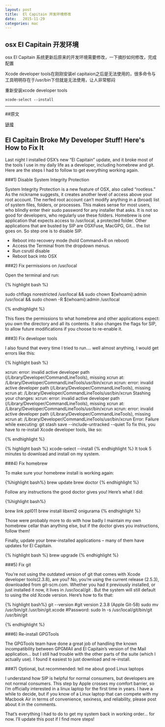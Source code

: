 ```yaml
---
layout: post
title:  El Capitain 开发环境修改
date:   2015-11-29
categories: mac
---
```


## osx El Capitain 开发环境

osx El Capitain 系统更新后原来的开发环境需要修改，一下摘抄如何修改，完成配置

Xcode developer tools在刚刚安装el capitaion之后是无法使用的，很多命令与工具明明存在于/usr/bin下但就是无法使用，让人非常郁闷

重新安装xcode developer tools 
	
	xcode-select --install

---

##原文

[链接](https://ohthehugemanatee.org/blog/2015/10/01/how-i-got-el-capitain-working-with-my-developer-tools/)

## El Capitain Broke My Developer Stuff! Here's How to Fix It

Last night I installed OSX’s new “El Capitain” update, and it broke most of the tools I use in my daily life as a developer, including homebrew and git. Here are the steps I had to follow to get everything working again.

###1) Disable System Integrity Protection

System Integrity Protection is a new feature of OSX, also called “rootless.” As the nickname suggests, it creates another level of access above your root account. The nerfed root account can’t modify anything in a (broad) list of system files, folders, or processes. This makes sense for most users, who blindly enter their sudo password for any installer that asks. It is not so good for developers, who regularly use these folders. Homebrew is one application that expects access to /usr/local, a protected folder. Other applications that are busted by SIP are OSXFuse, MacGPG, Git… the list goes on. So step one is to disable SIP.

- Reboot into recovery mode (hold Command+R on reboot)
- Access the Terminal from the dropdown menus.
- Run csrutil disable
- Reboot back into OSX

###2) Fix permissions on /usr/local

Open the terminal and run:

{% highlight bash %}

sudo chflags norestricted /usr/local && sudo chown $(whoami):admin /usr/local && sudo chown -R $(whoami):admin /usr/local

{% endhighlight %}

This fixes the permissions to what homebrew and other applications expect: you own the directory and all its contents. It also changes the flags for SIP, to allow future modifications if you choose to re-enable it.

###3) Fix developer tools

I also found that every time I tried to run…. well almost anything, I would get errors like this:

{% highlight bash %}

xcrun: error: invalid active developer path (/Library/Developer/CommandLineTools), missing xcrun at: /Library/Developer/CommandLineTools/usr/bin/xcrun
xcrun: error: invalid active developer path (/Library/Developer/CommandLineTools), missing xcrun at: /Library/Developer/CommandLineTools/usr/bin/xcrun
Stashing your changes:
xcrun: error: invalid active developer path (/Library/Developer/CommandLineTools), missing xcrun at: /Library/Developer/CommandLineTools/usr/bin/xcrun
xcrun: error: invalid active developer path (/Library/Developer/CommandLineTools), missing xcrun at: /Library/Developer/CommandLineTools/usr/bin/xcrun
Error: Failure while executing: git stash save --include-untracked --quiet
To fix this, you have to re-install Xcode developer tools, like so:

{% endhighlight %}

{% highlight bash %}
xcode-select --install
{% endhighlight %}
It took 5 minutes to download and install on my system.

###4) Fix homebrew

To make sure your homebrew install is working again:

{%highlight bash%}
brew update
brew doctor
{% endhighlight %}

Follow any instructions the good doctor gives you! Here’s what I did:

{%highlight bash%}

brew link ppl011
brew install libxml2 onigurama
{% endhighlight %}

Those were probably more to do with how badly I maintain my own homebrew cellar than anything else, but if the doctor gives you instructions, follow them!

Finally, update your brew-installed applications – many of them have updates for El Capitain.

{% highlight bash %}
brew upgrade
{% endhighlight %}

###5) Fix git

You’re not using the outdated version of git that comes with Xcode developer tools(2.3.8), are you? No, you’re using the current release (2.5.3), downloaded from git-scm.com. Whether you had it previously installed, or just installed it now, it lives in /usr/local/git . But the system will still default to using the old Xcode version. Here’s how to fix that:

{% highlight bash%}
git --version
#git version 2.3.8 (Apple Git-58)
sudo mv /usr/bin/git /usr/bin/git.xcode
#Password:
sudo ln -s /usr/local/git/bin/git /usr/bin/git

{% endhighlight %}


###6) Re-install GPGTools

The GPGTools team have done a great job of handling the known incompatibility between GPGMAil and El Capitain’s version of the Mail application… but I still had trouble with the other parts of the suite (which I actually use). I found it easiest to just download and re-install.

###7) Optional, but recommended: tell me about good Linux laptops

I understand how SIP is helpful for normal consumers, but developers are not normal consumers. This step by Apple crosses my comfort barrier, so I’m officially interested in a linux laptop for the first time in years. I have a while to decide, but if you know of a Linux laptop that can compete with my Macbook Air in terms of convenience, sexiness, and reliability, please post about it in the comments.

That’s everything I had to do to get my system back in working order… for now. I’ll update this post if I find more steps!

